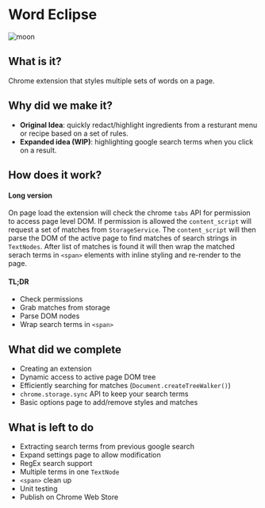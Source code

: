 # Word Eclipse #

![moon](https://emojipedia-us.s3.dualstack.us-west-1.amazonaws.com/thumbs/120/microsoft/209/waning-crescent-moon-symbol_1f318.png)


## What is it? ##
Chrome extension that styles multiple sets of words on a page.

## Why did we make it? ##
- **Original Idea**: quickly redact/highlight ingredients from a resturant menu or recipe based on a set of rules.
- **Expanded idea (WIP)**: highlighting google search terms when you click on a result.


## How does it work? ##
#### Long version ####
On page load the extension will check the chrome `tabs` API for permission to access page level DOM.  If permission is allowed the `content_script` will request a set of matches from `StorageService`.  The `content_script` will then parse the DOM of the active page to find matches of search strings in `TextNodes`.  After list of matches is found it will then wrap the matched serach terms in `<span>` elements with inline styling and re-render to the page.

#### TL;DR ####
- Check permissions
- Grab matches from storage
- Parse DOM nodes
- Wrap search terms in `<span>`

## What did we complete ##
- Creating an extension
- Dynamic access to active page DOM tree
- Efficiently searching for matches (`Document.createTreeWalker()`)
- `chrome.storage.sync` API to keep your search terms
- Basic options page to add/remove styles and matches

## What is left to do ##
- Extracting search terms from previous google search
- Expand settings page to allow modification
- RegEx search support
- Multiple terms in one `TextNode`
- `<span>` clean up
- Unit testing
- Publish on Chrome Web Store